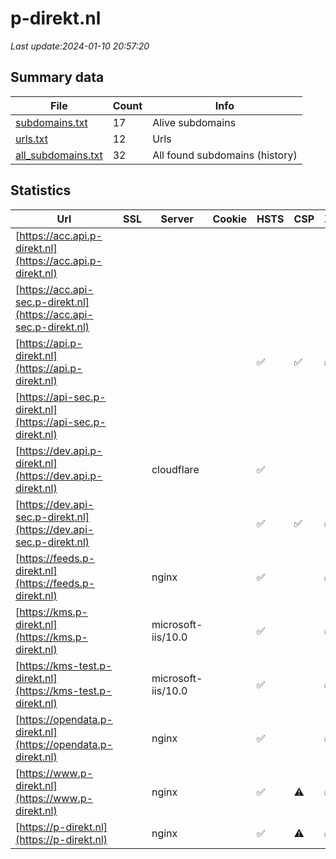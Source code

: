 # p-direkt.nl
*Last update:2024-01-10 20:57:20*
## Summary data
| File       | Count | Info |
|------------|-------|------|
|[subdomains.txt](/data/p-direkt/subdomains.txt)|17|Alive subdomains|
|[urls.txt](/data/p-direkt/urls.txt)|12|Urls|
|[all_subdomains.txt](/data/p-direkt/all_subdomains.txt)|32|All found subdomains (history)|
## Statistics
| Url | SSL | Server | Cookie | HSTS | CSP | XFO | XXP | RP | Tech |
|------------|-------|------|------|------|------|------|------|------|------|
|[https://acc.api.p-direkt.nl](https://acc.api.p-direkt.nl)| | | | | | | |:white_check_mark: ||
|[https://acc.api-sec.p-direkt.nl](https://acc.api-sec.p-direkt.nl)| | | | | | | |:white_check_mark: ||
|[https://api.p-direkt.nl](https://api.p-direkt.nl)| | | |:white_check_mark: |:white_check_mark: |:white_check_mark: |:white_check_mark: |HSTS|
|[https://api-sec.p-direkt.nl](https://api-sec.p-direkt.nl)| | | | | | | |:white_check_mark: ||
|[https://dev.api.p-direkt.nl](https://dev.api.p-direkt.nl)| |cloudflare| |:white_check_mark: | | | |:white_check_mark: |Cloudflare HTTP/3|
|[https://dev.api-sec.p-direkt.nl](https://dev.api-sec.p-direkt.nl)| | | |:white_check_mark: |:white_check_mark: |:white_check_mark: |:white_check_mark: |HSTS|
|[https://feeds.p-direkt.nl](https://feeds.p-direkt.nl)| |nginx| |:white_check_mark: | |:white_check_mark: |:white_check_mark: |:white_check_mark: |HSTS Nginx|
|[https://kms.p-direkt.nl](https://kms.p-direkt.nl)| |microsoft-iis/10.0| |:white_check_mark: | |:white_check_mark: |:white_check_mark: |:white_check_mark: |HSTS IIS:10.0 Window...|
|[https://kms-test.p-direkt.nl](https://kms-test.p-direkt.nl)| |microsoft-iis/10.0| |:white_check_mark: | |:white_check_mark: |:white_check_mark: |:white_check_mark: |HSTS IIS:10.0 Window...|
|[https://opendata.p-direkt.nl](https://opendata.p-direkt.nl)| |nginx| |:white_check_mark: | |:white_check_mark: |:white_check_mark: |:white_check_mark: |HSTS Nginx|
|[https://www.p-direkt.nl](https://www.p-direkt.nl)| |nginx| |:white_check_mark: |:warning: |:white_check_mark: |:white_check_mark: |:white_check_mark: |Bloomreach HSTS Ngin...|
|[https://p-direkt.nl](https://p-direkt.nl)| |nginx| |:white_check_mark: |:warning: |:white_check_mark: |:white_check_mark: |:white_check_mark: |HSTS Nginx|